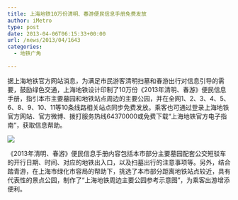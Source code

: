 ```yaml
---
title: 上海地铁10万份清明、春游便民信息手册免费发放
author: iMetro
type: post
date: 2013-04-06T06:15:33+00:00
url: /news/2013/04/1643
categories:
  - 地铁广角

---
```

据上海地铁官方网站消息，为满足市民游客清明扫墓和春游出行对信息引导的需要，鼓励绿色交通，上海地铁设计印制了10万份《2013年清明、春游》便民信息手册，指引本市主要墓园和地铁站点周边的主要公园，并在全网1、2、3、4、5、6、8、9、10、11等10条线路相关站点同步免费发放。乘客也可通过登录上海地铁官方网站、官方微博、拨打服务热线64370000或免费下载“上海地铁官方电子指南”，获取信息帮助。

![][1] 

《2013年清明、春游》便民信息手册内容包括本市部分主要墓园配套公交短驳车的开行日期、时间、对应的地铁出入口，以及扫墓出行的注意事项等。另外，结合踏青游，在上海市绿化市容局的帮助下，挑选了本市部分距离地铁站点较近，具有代表性的景点公园，制作了“上海地铁周边主要公园参考示意图”，为乘客出游增添便利。

&nbsp;

 [1]: http://shmetro.com/node49/201304/images/img112903_0.jpg